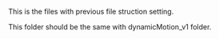 This is the files with previous file struction setting. 

This folder should be the same with dynamicMotion_v1 folder.
